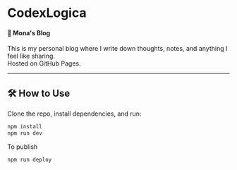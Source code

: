 # CodexLogica

#### 🌙 Mona's Blog

This is my personal blog where I write down thoughts, notes, and anything I feel like sharing.  
Hosted on GitHub Pages.

---

## 🛠 How to Use

Clone the repo, install dependencies, and run:

```bash
npm install
npm run dev
```

To publish

```bash
npm run deploy
```
